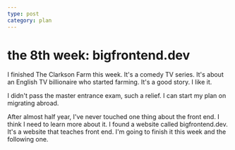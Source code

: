 ```yaml
---
type: post
category: plan
---
```


# the 8th week: bigfrontend.dev

I finished The Clarkson Farm this week. It's a comedy TV series. It's about an English TV billionaire who started farming. It's a good story. I like it.

I didn't pass the master entrance exam, such a relief. I can start my plan on migrating abroad.

After almost half year, I've never touched one thing about the front end. I think I need to learn more about it. I found a website called bigfrontend.dev. It's a website that teaches front end. I'm going to finish it this week and the following one.
